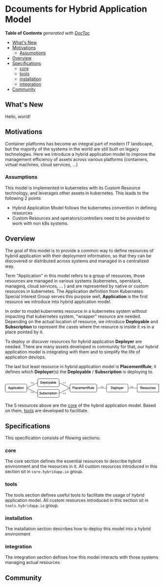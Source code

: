 # Dcouments for Hybrid Application Model

<!-- START doctoc generated TOC please keep comment here to allow auto update -->
<!-- DON'T EDIT THIS SECTION, INSTEAD RE-RUN doctoc TO UPDATE -->
**Table of Contents**  *generated with [DocToc](https://github.com/thlorenz/doctoc)*

- [What's New](#whats-new)
- [Motivations](#motications)
  - [Assumptions](#assumptions)
- [Overview](#overview)
- [Specifications](#specifications)
  - [core](#core)
  - [tools](#tools)
  - [installation](#installation)
  - [integration](#integration)
- [Community](#community)

<!-- END doctoc generated TOC please keep comment here to allow auto update -->

## What's New

Hello, world!

## Motivations

Container platforms has become an integral part of modern IT landscape, but the majority of the systems in the world are still built on legacy technologies. Here we introduce a hybrid application model to improve the management efficiency of assets across various platforms (containers, virtual machines, cloud services, ...)

### Assumptions

This model is implemented in kubernetes with its Custom Resource technology, and leverages other assets in kubernetes. This leads to the following 2 points

- Hybrid Application Model follows the kubernetes convention in defining resources
- Custom Resources and operators/controllers need to be provided to work with non k8s systems.

## Overview

The goal of this model is to provide a common way to define resources of hybrid application with their deployment information, so that they can be discovered or distributed across systems and managed in a centralized way. 

Term "Application" in this model refers to a group of resources, those resources are managed in various systems (kubernetes, openstack, manageiq, cloud services, ... ) and are represented by native or custom resources in kubernetes. The Application definition from Kubernetes Special Interest Group serves this purpose well, **Application** is the first resource we introduce into hybrid application model.

In order to model kubernetes resource in a kubernetes system without impacting that kubernetes system, "wrapper" resource are needed. Depending on the actual location of resource, we introduce **Deployable** and **Subscription** to represent the cases where the resource is inside it vs in a place pointed by it.

To deploy or discover resources for hybrid application **Deployer** are needed. There are many assets developed in community for that, our hybrid application model is integrating with them and to simplify the life of application dev/ops.

The last but least resource in hybrid application model is **PlacementRule**, it defines which **Deployer**(s) the **Deployable** / **Subscription** is deploying to.  

![image](core/ham-core-Overview.png)

The 5 resources above are the [core](core/README.md) of the hybrid application model. Based on them, [tools](tools/README.md) are developed to facilitate.

## Specifications

This specification consists of fllowing sections:

### core

The core section defines the essential resources to describe hybrid environment and the resources in it. All custom resources introduced in this section sit in `core.hybridapp.io` group. 

### tools

The tools section defines useful tools to facilitate the usage of hybrid application model. All custom resources introduced in this section sit in `tools.hybridapp.io` group.

### installation

The installation section describes how to deploy this model into a hybrid environment

### integration

The integration section defines how this model interacts with those systems managing actual resources. 

## Community
